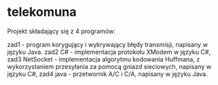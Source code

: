 # telekomuna

Projekt składający się z 4 programów:

  zad1 - program korygujący i wykrywający błędy transmisji, napisany w języku Java.
  zad2 C# - implementacja protokołu XModem w języku C#,
  zad3 NetSocket - implementacja algorytmu kodowania Huffmana, z wykorzystaniem przesyłania za pomocą gniazd sieciowych, napisany w języku C#,
  zad4 java -  przetwornik A/C i C/A, napisany w języku Java.
